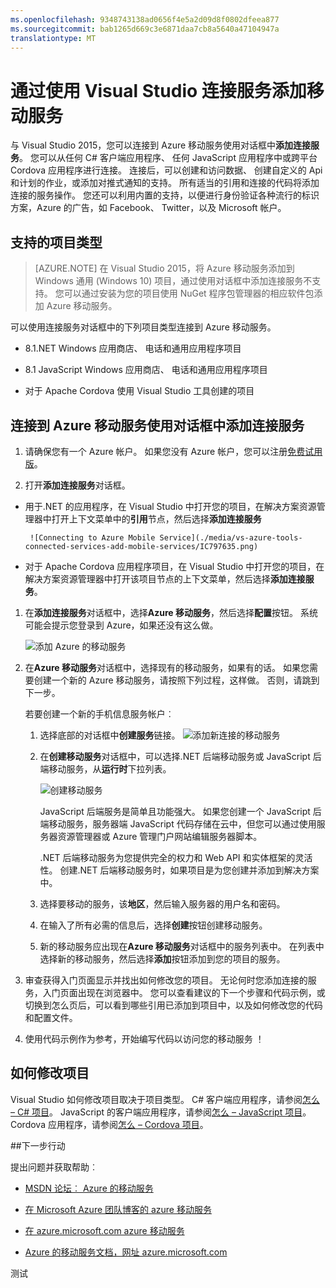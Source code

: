 ```yaml
---
ms.openlocfilehash: 9348743138ad0656f4e5a2d09d8f0802dfeea877
ms.sourcegitcommit: bab1265d669c3e6871daa7cb8a5640a47104947a
translationtype: MT
---
```

<properties 
   pageTitle="通过在 Visual Studio 中使用连接服务添加移动服务 |Microsoft Azure"
   description="通过使用 Visual Studio 中添加连接服务对话框中添加移动服务"
   services="visual-studio-online"
   documentationCenter="na"
   authors="patshea123"
   manager="douge"
   editor="tlee" />
<tags 
   ms.service="visual-studio-online"
   ms.devlang="na"
   ms.topic="article"
   ms.tgt_pltfrm="na"
   ms.workload="mobile"
   ms.date="08/12/2015"
   ms.author="patshea" />

# 通过使用 Visual Studio 连接服务添加移动服务

与 Visual Studio 2015，您可以连接到 Azure 移动服务使用对话框中**添加连接服务**。 您可以从任何 C# 客户端应用程序、 任何 JavaScript 应用程序中或跨平台 Cordova 应用程序进行连接。 连接后，可以创建和访问数据、 创建自定义的 Api 和计划的作业，或添加对推式通知的支持。  所有适当的引用和连接的代码将添加连接的服务操作。 您还可以利用内置的支持，以便进行身份验证各种流行的标识方案，Azure 的广告，如 Facebook、 Twitter，以及 Microsoft 帐户。

## 支持的项目类型

>[AZURE.NOTE] 在 Visual Studio 2015，将 Azure 移动服务添加到 Windows 通用 (Windows 10) 项目，通过使用对话框中添加连接服务不支持。 您可以通过安装为您的项目使用 NuGet 程序包管理器的相应软件包添加 Azure 移动服务。

可以使用连接服务对话框中的下列项目类型连接到 Azure 移动服务。

- 8.1.NET Windows 应用商店、 电话和通用应用程序项目

- 8.1 JavaScript Windows 应用商店、 电话和通用应用程序项目

- 对于 Apache Cordova 使用 Visual Studio 工具创建的项目


## 连接到 Azure 移动服务使用对话框中添加连接服务

1. 请确保您有一个 Azure 帐户。 如果您没有 Azure 帐户，您可以注册[免费试用版](http://go.microsoft.com/fwlink/?LinkId=518146)。

1. 打开**添加连接服务**对话框。
 - 用于.NET 的应用程序，在 Visual Studio 中打开您的项目，在解决方案资源管理器中打开上下文菜单中的**引用**节点，然后选择**添加连接服务**
 
        ![Connecting to Azure Mobile Service](./media/vs-azure-tools-connected-services-add-mobile-services/IC797635.png)

 - 对于 Apache Cordova 应用程序项目，在 Visual Studio 中打开您的项目，在解决方案资源管理器中打开该项目节点的上下文菜单，然后选择**添加连接服务**。

1. 在**添加连接服务**对话框中，选择**Azure 移动服务**，然后选择**配置**按钮。 系统可能会提示您登录到 Azure，如果还没有这么做。

    ![添加 Azure 的移动服务](./media/vs-azure-tools-connected-services-add-mobile-services/IC797636.png)

1. 在**Azure 移动服务**对话框中，选择现有的移动服务，如果有的话。 如果您需要创建一个新的 Azure 移动服务，请按照下列过程，这样做。 否则，请跳到下一步。

    若要创建一个新的手机信息服务帐户︰
    1. 选择底部的对话框中**创建服务**链接。
        ![添加新连接的移动服务](./media/vs-azure-tools-connected-services-add-mobile-services/IC797637.png)




    2. 在**创建移动服务**对话框中，可以选择.NET 后端移动服务或 JavaScript 后端移动服务，从**运行时**下拉列表。 
  
        ![创建移动服务](./media/vs-azure-tools-connected-services-add-mobile-services/IC797638.png)

        JavaScript 后端服务是简单且功能强大。 如果您创建一个 JavaScript 后端移动服务，服务器端 JavaScript 代码存储在云中，但您可以通过使用服务器资源管理器或 Azure 管理门户网站编辑服务器脚本。 

        .NET 后端移动服务为您提供完全的权力和 Web API 和实体框架的灵活性。 创建.NET 后端移动服务时，如果项目是为您创建并添加到解决方案中。 

    1. 选择要移动的服务，该**地区**，然后输入服务器的用户名和密码。
 
    1. 在输入了所有必需的信息后，选择**创建**按钮创建移动服务。
    2. 新的移动服务应出现在**Azure 移动服务**对话框中的服务列表中。 在列表中选择新的移动服务，然后选择**添加**按钮添加到您的项目的服务。
    

1. 审查获得入门页面显示并找出如何修改您的项目。 无论何时您添加连接的服务，入门页面出现在浏览器中。 您可以查看建议的下一个步骤和代码示例，或切换到怎么页后，可以看到哪些引用已添加到项目中，以及如何修改您的代码和配置文件。

1. 使用代码示例作为参考，开始编写代码以访问您的移动服务 ！

## 如何修改项目

Visual Studio 如何修改项目取决于项目类型。 C# 客户端应用程序，请参阅[怎么 – C# 项目](http://go.microsoft.com/fwlink/p/?LinkId=513119)。 JavaScript 的客户端应用程序，请参阅[怎么 – JavaScript 项目](http://go.microsoft.com/fwlink/p/?LinkId=513120)。 Cordova 应用程序，请参阅[怎么 – Cordova 项目](http://go.microsoft.com/fwlink/p/?LinkId=513116)。


##下一步行动

提出问题并获取帮助︰ 

 - [MSDN 论坛︰ Azure 的移动服务](https://social.msdn.microsoft.com/forums/azure/home?forum=azuremobile)

 - [在 Microsoft Azure 团队博客的 azure 移动服务](http://azure.microsoft.com/blog/topics/mobile/)

 - [在 azure.microsoft.com azure 移动服务](http://azure.microsoft.com/services/mobile-services/)

 - [Azure 的移动服务文档，网址 azure.microsoft.com](http://azure.microsoft.com/documentation/services/mobile-services/)




测试
